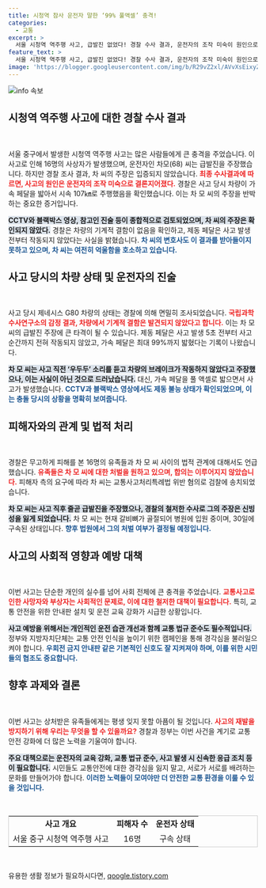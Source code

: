 ```yaml
---
title: 시청역 참사 운전자 말한 ‘99% 풀액셀’ 충격!
categories:
  - 교통
excerpt: >
  서울 시청역 역주행 사고, 급발진 없었다! 경찰 수사 결과, 운전자의 조작 미숙이 원인으로 밝혀져. 사고 당시 가속 페달을 풀 액셀 상태로 밟은 68세 운전자의 충격적인 진실이 드러났다. 16명의 사상자를 낸 이 비극의 전말은 무엇일까?
feature_text: >
  서울 시청역 역주행 사고, 급발진 없었다! 경찰 수사 결과, 운전자의 조작 미숙이 원인으로 밝혀져. 사고 당시 가속 페달을 풀 액셀 상태로 밟은 68세 운전자의 충격적인 진실이 드러났다. 16명의 사상자를 낸 이 비극의 전말은 무엇일까?
image: 'https://blogger.googleusercontent.com/img/b/R29vZ2xl/AVvXsEixyZcFfHzMRdzZMjFBmAUKJYCLCGyLL1o632UiGVXcaFdKo_bkvkuCioo0uUKlGfBVcT3P84aROyZIXSBEx3Aw5nCQ3pTgDom1WDC4m8eifvWiAmWEEVb4x6G_l8C0QH225ldMjyaFvpxGEBGNO37VmDTDMHGhJPq73UglMfDca1-0aw/s1600/blogspot.png'
---
```


<p><img src="https://blogger.googleusercontent.com/img/b/R29vZ2xl/AVvXsEixyZcFfHzMRdzZMjFBmAUKJYCLCGyLL1o632UiGVXcaFdKo_bkvkuCioo0uUKlGfBVcT3P84aROyZIXSBEx3Aw5nCQ3pTgDom1WDC4m8eifvWiAmWEEVb4x6G_l8C0QH225ldMjyaFvpxGEBGNO37VmDTDMHGhJPq73UglMfDca1-0aw/s1600/blogspot.png" alt="info 속보" /></p>

<h2 data-ke-size="size26">시청역 역주행 사고에 대한 경찰 수사 결과</h2>

<p data-ke-size="size16">&nbsp;</p>

<p>서울 중구에서 발생한 시청역 역주행 사고는 많은 사람들에게 큰 충격을 주었습니다. 이 사고로 인해 16명의 사상자가 발생했으며, 운전자인 차모(68) 씨는 급발진을 주장했습니다. 하지만 경찰 조사 결과, 차 씨의 주장은 입증되지 않았습니다. <b><span style="color: #ee2323;">최종 수사결과에 따르면, 사고의 원인은 운전자의 조작 미숙으로 결론지어졌다.</span></b> 경찰은 사고 당시 차량이 가속 페달을 밟아서 시속 107㎞로 주행했음을 확인했습니다. 이는 차 모 씨의 주장을 반박하는 중요한 증거입니다. </p>

<p><b><span style="background-color: #21538527;">CCTV와 블랙박스 영상, 참고인 진술 등이 종합적으로 검토되었으며, 차 씨의 주장은 확인되지 않았다.</span></b> 경찰은 차량의 기계적 결함이 없음을 확인하고, 제동 페달은 사고 발생 전부터 작동되지 않았다는 사실을 밝혔습니다. <b><span style="color: #1a5490;">차 씨의 변호사도 이 결과를 받아들이지 못하고 있으며, 차 씨는 여전히 억울함을 호소하고 있습니다.</span></b> </p>

<h2 data-ke-size="size26">사고 당시의 차량 상태 및 운전자의 진술</h2>

<p data-ke-size="size16">&nbsp;</p>

<p>사고 당시 제네시스 G80 차량의 상태는 경찰에 의해 면밀히 조사되었습니다. <b><span style="color: #ee2323;">국립과학수사연구소의 감정 결과, 차량에서 기계적 결함은 발견되지 않았다고 합니다.</span></b> 이는 차 모 씨의 급발진 주장에 큰 타격이 될 수 있습니다. 제동 페달은 사고 발생 5초 전부터 사고 순간까지 전혀 작동되지 않았고, 가속 페달은 최대 99%까지 밟혔다는 기록이 나왔습니다. </p>

<p><b><span style="background-color: #21538527;">차 모 씨는 사고 직전 ‘우두두’ 소리를 듣고 차량의 브레이크가 작동하지 않았다고 주장했으나, 이는 사실이 아닌 것으로 드러났습니다.</span></b> 대신, 가속 페달을 풀 액셀로 밟으면서 사고가 발생했습니다. <b><span style="color: #1a5490;">CCTV과 블랙박스 영상에서도 제동 불능 상태가 확인되었으며, 이는 충돌 당시의 상황을 명확히 보여줍니다.</span></b> </p>

<h2 data-ke-size="size26">피해자와의 관계 및 법적 처리</h2>

<p data-ke-size="size16">&nbsp;</p>

<p>경찰은 무고하게 피해를 본 16명의 유족들과 차 모 씨 사이의 법적 관계에 대해서도 언급했습니다. <b><span style="color: #ee2323;">유족들은 차 모 씨에 대한 처벌을 원하고 있으며, 합의는 이루어지지 않았습니다.</span></b> 피해자 측의 요구에 따라 차 씨는 교통사고처리특례법 위반 혐의로 검찰에 송치되었습니다. </p>

<p><b><span style="background-color: #21538527;">차 모 씨는 사고 직후 줄곧 급발진을 주장했으나, 경찰의 철저한 수사로 그의 주장은 신빙성을 잃게 되었습니다.</span></b> 차 모 씨는 현재 갈비뼈가 골절되어 병원에 입원 중이며, 30일에 구속된 상태입니다. <b><span style="color: #1a5490;">향후 법원에서 그의 처벌 여부가 결정될 예정입니다.</span></b> </p>

<h2 data-ke-size="size26">사고의 사회적 영향과 예방 대책</h2>

<p data-ke-size="size16">&nbsp;</p>

<p>이번 사고는 단순한 개인의 실수를 넘어 사회 전체에 큰 충격을 주었습니다. <b><span style="color: #ee2323;">교통사고로 인한 사망자와 부상자는 사회적인 문제로, 이에 대한 철저한 대책이 필요합니다.</span></b> 특히, 교통 안전을 위한 안내판 설치 및 운전 교육 강화가 시급한 상황입니다. </p>

<p><b><span style="background-color: #21538527;">사고 예방을 위해서는 개인적인 운전 습관 개선과 함께 교통 법규 준수도 필수적입니다.</span></b> 정부와 지방자치단체는 교통 안전 인식을 높이기 위한 캠페인을 통해 경각심을 불러일으켜야 합니다. <b><span style="color: #1a5490;">우회전 금지 안내판 같은 기본적인 신호도 잘 지켜져야 하며, 이를 위한 시민들의 협조도 중요합니다.</span></b> </p>

<h2 data-ke-size="size26">향후 과제와 결론</h2>

<p data-ke-size="size16">&nbsp;</p>

<p>이번 사고는 상처받은 유족들에게는 평생 잊지 못할 아픔이 될 것입니다. <b><span style="color: #ee2323;">사고의 재발을 방지하기 위해 우리는 무엇을 할 수 있을까요?</span></b> 경찰과 정부는 이번 사건을 계기로 교통 안전 강화에 더 많은 노력을 기울여야 합니다. </p>

<p><b><span style="background-color: #21538527;">주요 대책으로는 운전자의 교육 강화, 교통 법규 준수, 사고 발생 시 신속한 응급 조치 등이 필요합니다.</span></b> 시민들도 교통안전에 대한 경각심을 잃지 말고, 서로가 서로를 배려하는 문화를 만들어가야 합니다. <b><span style="color: #1a5490;">이러한 노력들이 모여야만 더 안전한 교통 환경을 이룰 수 있을 것입니다.</span></b></p>

<p data-ke-size="size16">&nbsp;</p>

<table style="width: 100%;border:1px solid #ccc;">
    <tr>
        <td style="text-align: center; height: 17px;"><b>사고 개요</b></td>
        <td style="text-align: center; height: 17px;"><b>피해자 수</b></td>
        <td style="text-align: center; height: 17px;"><b>운전자 상태</b></td>
    </tr>
    <tr>
        <td style="text-align: center; height: 17px;">서울 중구 시청역 역주행 사고</td>
        <td style="text-align: center; height: 17px;">16명</td>
        <td style="text-align: center; height: 17px;">구속 상태</td>
    </tr>
</table>

<p data-ke-size="size16">&nbsp;</p>
유용한 생활 정보가 필요하시다면, <a href="https://qoogle.tistory.com" rel="dofollow">qoogle.tistory.com</a>



